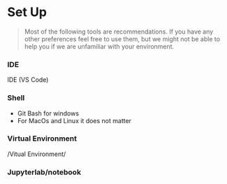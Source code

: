 # Set Up

> Most of the following tools are recommendations. If you have any other preferences feel free to use them, but we might not be able to help you if we are unfamiliar with your environment.

### IDE
IDE (VS Code)

### Shell
- Git Bash for windows
- For MacOs and Linux it does not matter

### Virtual Environment
/Vitual Environment/ 

### Jupyterlab/notebook